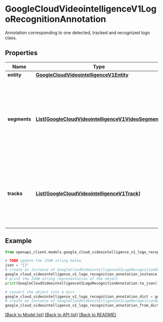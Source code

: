 # GoogleCloudVideointelligenceV1LogoRecognitionAnnotation

Annotation corresponding to one detected, tracked and recognized logo class.

## Properties

Name | Type | Description | Notes
------------ | ------------- | ------------- | -------------
**entity** | [**GoogleCloudVideointelligenceV1Entity**](GoogleCloudVideointelligenceV1Entity.md) |  | [optional] 
**segments** | [**List[GoogleCloudVideointelligenceV1VideoSegment]**](GoogleCloudVideointelligenceV1VideoSegment.md) | All video segments where the recognized logo appears. There might be multiple instances of the same logo class appearing in one VideoSegment. | [optional] 
**tracks** | [**List[GoogleCloudVideointelligenceV1Track]**](GoogleCloudVideointelligenceV1Track.md) | All logo tracks where the recognized logo appears. Each track corresponds to one logo instance appearing in consecutive frames. | [optional] 

## Example

```python
from openapi_client.models.google_cloud_videointelligence_v1_logo_recognition_annotation import GoogleCloudVideointelligenceV1LogoRecognitionAnnotation

# TODO update the JSON string below
json = "{}"
# create an instance of GoogleCloudVideointelligenceV1LogoRecognitionAnnotation from a JSON string
google_cloud_videointelligence_v1_logo_recognition_annotation_instance = GoogleCloudVideointelligenceV1LogoRecognitionAnnotation.from_json(json)
# print the JSON string representation of the object
print(GoogleCloudVideointelligenceV1LogoRecognitionAnnotation.to_json())

# convert the object into a dict
google_cloud_videointelligence_v1_logo_recognition_annotation_dict = google_cloud_videointelligence_v1_logo_recognition_annotation_instance.to_dict()
# create an instance of GoogleCloudVideointelligenceV1LogoRecognitionAnnotation from a dict
google_cloud_videointelligence_v1_logo_recognition_annotation_from_dict = GoogleCloudVideointelligenceV1LogoRecognitionAnnotation.from_dict(google_cloud_videointelligence_v1_logo_recognition_annotation_dict)
```
[[Back to Model list]](../README.md#documentation-for-models) [[Back to API list]](../README.md#documentation-for-api-endpoints) [[Back to README]](../README.md)


